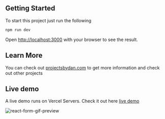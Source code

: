 ## Getting Started

To start this project just run the following

```bash
npm run dev
```

Open [http://localhost:3000](http://localhost:3000) with your browser to see the result.

## Learn More

You can check out [projectsbydan.com](https://projectsbydan.com/) to get more information and check out other projects

## Live demo

A live demo runs on Vercel Servers. Check it out here [live demo](https://nextjs-react-form-chakra-ui.vercel.app/)

![react-form-gif-preview](https://nextjs-react-form-chakra-ui.vercel.app/react-forms-preview.gif)
